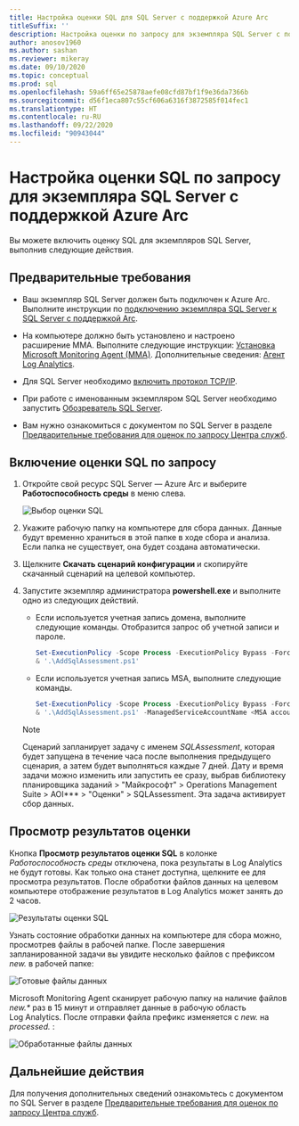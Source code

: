 ```yaml
---
title: Настройка оценки SQL для SQL Server с поддержкой Azure Arc
titleSuffix: ''
description: Настройка оценки по запросу для экземпляра SQL Server с поддержкой Azure Arc.
author: anosov1960
ms.author: sashan
ms.reviewer: mikeray
ms.date: 09/10/2020
ms.topic: conceptual
ms.prod: sql
ms.openlocfilehash: 59a6ff65e25878aefe08cfd87bf1f9e36da7366b
ms.sourcegitcommit: d56f1eca807c55cf606a6316f3872585f014fec1
ms.translationtype: HT
ms.contentlocale: ru-RU
ms.lasthandoff: 09/22/2020
ms.locfileid: "90943044"
---
```

# <a name="configure-on-demand-sql-assessment-for-azure-arc-enabled-sql-server-instance"></a>Настройка оценки SQL по запросу для экземпляра SQL Server с поддержкой Azure Arc

Вы можете включить оценку SQL для экземпляров SQL Server, выполнив следующие действия.

## <a name="prerequisites"></a>Предварительные требования

* Ваш экземпляр SQL Server должен быть подключен к Azure Arc. Выполните инструкции по [подключению экземпляра SQL Server к SQL Server с поддержкой Arc](connect.md).

* На компьютере должно быть установлено и настроено расширение MMA. Выполните следующие инструкции: [Установка Microsoft Monitoring Agent (MMA)](configure-advanced-data-security.md#install-microsoft-monitoring-agent-mma). Дополнительные сведения: [Агент Log Analytics](https://docs.microsoft.com/azure/azure-monitor/platform/log-analytics-agent).

* Для SQL Server необходимо [включить протокол TCP/IP](../../database-engine/configure-windows/enable-or-disable-a-server-network-protocol.md).

* При работе с именованным экземпляром SQL Server необходимо запустить [Обозреватель SQL Server](../../tools/configuration-manager/sql-server-browser-service.md).

* Вам нужно ознакомиться с документом по SQL Server в разделе [Предварительные требования для оценок по запросу Центра служб](https://docs.microsoft.com/services-hub/health/assessment-prereq-docs#on-demand-assessment-prerequisite-documents).

## <a name="enable-on-demand-sql-assessment"></a>Включение оценки SQL по запросу

1. Откройте свой ресурс SQL Server — Azure Arc и выберите __Работоспособность среды__ в меню слева.

   ![Выбор оценки SQL](media/assess/sql-assessment-heading-sql-server-arc.png)

1. Укажите рабочую папку на компьютере для сбора данных. Данные будут временно храниться в этой папке в ходе сбора и анализа. Если папка не существует, она будет создана автоматически.

1. Щелкните __Скачать сценарий конфигурации__ и скопируйте скачанный сценарий на целевой компьютер.

1. Запустите экземпляр администратора __powershell.exe__ и выполните одно из следующих действий. 
   * Если используется учетная запись домена, выполните следующие команды. Отобразится запрос об учетной записи и пароле. 

      ```powershell
      Set-ExecutionPolicy -Scope Process -ExecutionPolicy Bypass -Force
      & '.\AddSqlAssessment.ps1'
      ```

    * Если используется учетная запись MSA, выполните следующие команды.

      ```powershell
      Set-ExecutionPolicy -Scope Process -ExecutionPolicy Bypass -Force
      & '.\AddSqlAssessment.ps1' -ManagedServiceAccountName <MSA account name>
      ```

   > [!NOTE]
   > Сценарий запланирует задачу с именем *SQLAssessment*, которая будет запущена в течение часа после выполнения предыдущего сценария, а затем будет выполняться каждые 7 дней. Дату и время задачи можно изменить или запустить ее сразу, выбрав библиотеку планировщика заданий > "Майкрософт" > Operations Management Suite > AOI*** > "Оценки" > SQLAssessment. Эта задача активирует сбор данных.

## <a name="view-the-assessment-results"></a>Просмотр результатов оценки

Кнопка __Просмотр результатов оценки SQL__ в колонке _Работоспособность среды_ отключена, пока результаты в Log Analytics не будут готовы. Как только она станет доступна, щелкните ее для просмотра результатов. После обработки файлов данных на целевом компьютере отображение результатов в Log Analytics может занять до 2 часов.

![Результаты оценки SQL](media/assess/sql-assessment-results.png)

Узнать состояние обработки данных на компьютере для сбора можно, просмотрев файлы в рабочей папке. После завершения запланированной задачи вы увидите несколько файлов с префиксом _new._ в рабочей папке:

![Готовые файлы данных](media/assess/sql-assessment-data-files-ready.png)

Microsoft Monitoring Agent сканирует рабочую папку на наличие файлов _new.*_ раз в 15 минут и отправляет данные в рабочую область Log Analytics. После отправки файла префикс изменяется с _new._ на _processed._ :

![Обработанные файлы данных](media/assess/sql-assessment-data-files-processed.png)

## <a name="next-steps"></a>Дальнейшие действия

Для получения дополнительных сведений ознакомьтесь с документом по SQL Server в разделе [Предварительные требования для оценок по запросу Центра служб](https://docs.microsoft.com/services-hub/health/assessment-prereq-docs#on-demand-assessment-prerequisite-documents).
